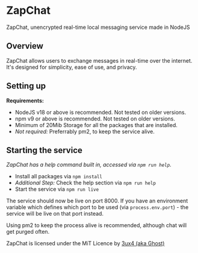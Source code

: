 # ZapChat
ZapChat, unencrypted real-time local messaging service made in NodeJS

## Overview

ZapChat allows users to exchange messages in real-time over the internet. It's designed for simplicity, ease of use, and privacy.


## Setting up

**Requirements:**
- NodeJS v18 or above is recommended. Not tested on older versions.
- npm v9 or above is recommended. Not tested on older versions.
- Minimum of 20Mib Storage for all the packages that are installed.
- *Not required:* Preferrably pm2, to keep the service alive.

## Starting the service

*ZapChat has a help command built in, accessed via `npm run help`.*

- Install all packages via `npm install`
- *Additional Step:* Check the help section via `npm run help`
- Start the service via `npm run live`

The service should now be live on port 8000. If you have an environment variable which defines which port to be used (via `process.env.port`) - the service will be live on that port instead.

Using pm2 to keep the process alive is recommended, although chat will get purged often.

ZapChat is licensed under the MiT Licence by [3ux4 (aka Ghost)](https://github.com/3ux4)
